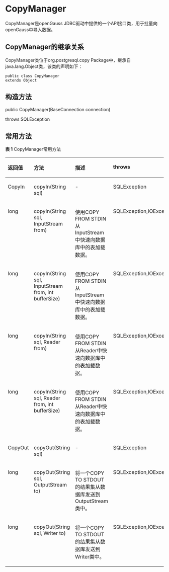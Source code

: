 # CopyManager

CopyManager是openGauss JDBC驱动中提供的一个API接口类，用于批量向openGauss中导入数据。

## CopyManager的继承关系<a name="zh-cn_topic_0238274501_zh-cn_topic_0237120404_zh-cn_topic_0213179170_zh-cn_topic_0189249657_zh-cn_topic_0106494102_section62990966143545"></a>

CopyManager类位于org.postgresql.copy Package中，继承自java.lang.Object类，该类的声明如下：

```
public class CopyManager
extends Object
```

## 构造方法<a name="zh-cn_topic_0238274501_zh-cn_topic_0237120404_zh-cn_topic_0213179170_zh-cn_topic_0189249657_zh-cn_topic_0106494102_section25614124144018"></a>

public CopyManager\(BaseConnection connection\)

throws SQLException

## 常用方法<a name="zh-cn_topic_0238274501_zh-cn_topic_0237120404_zh-cn_topic_0213179170_zh-cn_topic_0189249657_zh-cn_topic_0106494102_section47247579151819"></a>

**表 1**  CopyManager常用方法

<a name="zh-cn_topic_0238274501_zh-cn_topic_0237120404_zh-cn_topic_0213179170_zh-cn_topic_0189249657_zh-cn_topic_0106494102_table55367277113131"></a>
<table><thead align="left"><tr id="zh-cn_topic_0238274501_zh-cn_topic_0237120404_zh-cn_topic_0213179170_zh-cn_topic_0189249657_zh-cn_topic_0106494102_row48207313113131"><th class="cellrowborder" valign="top" width="12.78%" id="mcps1.2.5.1.1"><p id="zh-cn_topic_0238274501_zh-cn_topic_0237120404_zh-cn_topic_0213179170_zh-cn_topic_0189249657_zh-cn_topic_0106494102_p45195306113131"><a name="zh-cn_topic_0238274501_zh-cn_topic_0237120404_zh-cn_topic_0213179170_zh-cn_topic_0189249657_zh-cn_topic_0106494102_p45195306113131"></a><a name="zh-cn_topic_0238274501_zh-cn_topic_0237120404_zh-cn_topic_0213179170_zh-cn_topic_0189249657_zh-cn_topic_0106494102_p45195306113131"></a>返回值</p>
</th>
<th class="cellrowborder" valign="top" width="37.22%" id="mcps1.2.5.1.2"><p id="zh-cn_topic_0238274501_zh-cn_topic_0237120404_zh-cn_topic_0213179170_zh-cn_topic_0189249657_zh-cn_topic_0106494102_p36941164113131"><a name="zh-cn_topic_0238274501_zh-cn_topic_0237120404_zh-cn_topic_0213179170_zh-cn_topic_0189249657_zh-cn_topic_0106494102_p36941164113131"></a><a name="zh-cn_topic_0238274501_zh-cn_topic_0237120404_zh-cn_topic_0213179170_zh-cn_topic_0189249657_zh-cn_topic_0106494102_p36941164113131"></a>方法</p>
</th>
<th class="cellrowborder" valign="top" width="25%" id="mcps1.2.5.1.3"><p id="zh-cn_topic_0238274501_zh-cn_topic_0237120404_zh-cn_topic_0213179170_zh-cn_topic_0189249657_zh-cn_topic_0106494102_p39444294113131"><a name="zh-cn_topic_0238274501_zh-cn_topic_0237120404_zh-cn_topic_0213179170_zh-cn_topic_0189249657_zh-cn_topic_0106494102_p39444294113131"></a><a name="zh-cn_topic_0238274501_zh-cn_topic_0237120404_zh-cn_topic_0213179170_zh-cn_topic_0189249657_zh-cn_topic_0106494102_p39444294113131"></a>描述</p>
</th>
<th class="cellrowborder" valign="top" width="25%" id="mcps1.2.5.1.4"><p id="zh-cn_topic_0238274501_zh-cn_topic_0237120404_zh-cn_topic_0213179170_zh-cn_topic_0189249657_zh-cn_topic_0106494102_p40871265113131"><a name="zh-cn_topic_0238274501_zh-cn_topic_0237120404_zh-cn_topic_0213179170_zh-cn_topic_0189249657_zh-cn_topic_0106494102_p40871265113131"></a><a name="zh-cn_topic_0238274501_zh-cn_topic_0237120404_zh-cn_topic_0213179170_zh-cn_topic_0189249657_zh-cn_topic_0106494102_p40871265113131"></a>throws</p>
</th>
</tr>
</thead>
<tbody><tr id="zh-cn_topic_0238274501_zh-cn_topic_0237120404_zh-cn_topic_0213179170_zh-cn_topic_0189249657_zh-cn_topic_0106494102_row32297070113131"><td class="cellrowborder" valign="top" width="12.78%" headers="mcps1.2.5.1.1 "><p id="zh-cn_topic_0238274501_zh-cn_topic_0237120404_zh-cn_topic_0213179170_zh-cn_topic_0189249657_zh-cn_topic_0106494102_p65925901113131"><a name="zh-cn_topic_0238274501_zh-cn_topic_0237120404_zh-cn_topic_0213179170_zh-cn_topic_0189249657_zh-cn_topic_0106494102_p65925901113131"></a><a name="zh-cn_topic_0238274501_zh-cn_topic_0237120404_zh-cn_topic_0213179170_zh-cn_topic_0189249657_zh-cn_topic_0106494102_p65925901113131"></a>CopyIn</p>
</td>
<td class="cellrowborder" valign="top" width="37.22%" headers="mcps1.2.5.1.2 "><p id="zh-cn_topic_0238274501_zh-cn_topic_0237120404_zh-cn_topic_0213179170_zh-cn_topic_0189249657_zh-cn_topic_0106494102_p38397760113131"><a name="zh-cn_topic_0238274501_zh-cn_topic_0237120404_zh-cn_topic_0213179170_zh-cn_topic_0189249657_zh-cn_topic_0106494102_p38397760113131"></a><a name="zh-cn_topic_0238274501_zh-cn_topic_0237120404_zh-cn_topic_0213179170_zh-cn_topic_0189249657_zh-cn_topic_0106494102_p38397760113131"></a>copyIn(String sql)</p>
</td>
<td class="cellrowborder" valign="top" width="25%" headers="mcps1.2.5.1.3 "><p id="zh-cn_topic_0238274501_zh-cn_topic_0237120404_zh-cn_topic_0213179170_zh-cn_topic_0189249657_zh-cn_topic_0106494102_p23210864113131"><a name="zh-cn_topic_0238274501_zh-cn_topic_0237120404_zh-cn_topic_0213179170_zh-cn_topic_0189249657_zh-cn_topic_0106494102_p23210864113131"></a><a name="zh-cn_topic_0238274501_zh-cn_topic_0237120404_zh-cn_topic_0213179170_zh-cn_topic_0189249657_zh-cn_topic_0106494102_p23210864113131"></a>-</p>
</td>
<td class="cellrowborder" valign="top" width="25%" headers="mcps1.2.5.1.4 "><p id="zh-cn_topic_0238274501_zh-cn_topic_0237120404_zh-cn_topic_0213179170_zh-cn_topic_0189249657_zh-cn_topic_0106494102_p1031812113131"><a name="zh-cn_topic_0238274501_zh-cn_topic_0237120404_zh-cn_topic_0213179170_zh-cn_topic_0189249657_zh-cn_topic_0106494102_p1031812113131"></a><a name="zh-cn_topic_0238274501_zh-cn_topic_0237120404_zh-cn_topic_0213179170_zh-cn_topic_0189249657_zh-cn_topic_0106494102_p1031812113131"></a>SQLException</p>
</td>
</tr>
<tr id="zh-cn_topic_0238274501_zh-cn_topic_0237120404_zh-cn_topic_0213179170_zh-cn_topic_0189249657_zh-cn_topic_0106494102_row9286311113131"><td class="cellrowborder" valign="top" width="12.78%" headers="mcps1.2.5.1.1 "><p id="zh-cn_topic_0238274501_zh-cn_topic_0237120404_zh-cn_topic_0213179170_zh-cn_topic_0189249657_zh-cn_topic_0106494102_p13993741113131"><a name="zh-cn_topic_0238274501_zh-cn_topic_0237120404_zh-cn_topic_0213179170_zh-cn_topic_0189249657_zh-cn_topic_0106494102_p13993741113131"></a><a name="zh-cn_topic_0238274501_zh-cn_topic_0237120404_zh-cn_topic_0213179170_zh-cn_topic_0189249657_zh-cn_topic_0106494102_p13993741113131"></a>long</p>
</td>
<td class="cellrowborder" valign="top" width="37.22%" headers="mcps1.2.5.1.2 "><p id="zh-cn_topic_0238274501_zh-cn_topic_0237120404_zh-cn_topic_0213179170_zh-cn_topic_0189249657_zh-cn_topic_0106494102_p59751243113131"><a name="zh-cn_topic_0238274501_zh-cn_topic_0237120404_zh-cn_topic_0213179170_zh-cn_topic_0189249657_zh-cn_topic_0106494102_p59751243113131"></a><a name="zh-cn_topic_0238274501_zh-cn_topic_0237120404_zh-cn_topic_0213179170_zh-cn_topic_0189249657_zh-cn_topic_0106494102_p59751243113131"></a>copyIn(String sql, InputStream from)</p>
</td>
<td class="cellrowborder" valign="top" width="25%" headers="mcps1.2.5.1.3 "><p id="zh-cn_topic_0238274501_zh-cn_topic_0237120404_zh-cn_topic_0213179170_zh-cn_topic_0189249657_zh-cn_topic_0106494102_p8012554113131"><a name="zh-cn_topic_0238274501_zh-cn_topic_0237120404_zh-cn_topic_0213179170_zh-cn_topic_0189249657_zh-cn_topic_0106494102_p8012554113131"></a><a name="zh-cn_topic_0238274501_zh-cn_topic_0237120404_zh-cn_topic_0213179170_zh-cn_topic_0189249657_zh-cn_topic_0106494102_p8012554113131"></a>使用COPY FROM STDIN从InputStream中快速向数据库中的表加载数据。</p>
</td>
<td class="cellrowborder" valign="top" width="25%" headers="mcps1.2.5.1.4 "><p id="zh-cn_topic_0238274501_zh-cn_topic_0237120404_zh-cn_topic_0213179170_zh-cn_topic_0189249657_zh-cn_topic_0106494102_p45037170113131"><a name="zh-cn_topic_0238274501_zh-cn_topic_0237120404_zh-cn_topic_0213179170_zh-cn_topic_0189249657_zh-cn_topic_0106494102_p45037170113131"></a><a name="zh-cn_topic_0238274501_zh-cn_topic_0237120404_zh-cn_topic_0213179170_zh-cn_topic_0189249657_zh-cn_topic_0106494102_p45037170113131"></a>SQLException,IOException</p>
</td>
</tr>
<tr id="zh-cn_topic_0238274501_zh-cn_topic_0237120404_zh-cn_topic_0213179170_zh-cn_topic_0189249657_zh-cn_topic_0106494102_row2681348113131"><td class="cellrowborder" valign="top" width="12.78%" headers="mcps1.2.5.1.1 "><p id="zh-cn_topic_0238274501_zh-cn_topic_0237120404_zh-cn_topic_0213179170_zh-cn_topic_0189249657_zh-cn_topic_0106494102_p15862651113131"><a name="zh-cn_topic_0238274501_zh-cn_topic_0237120404_zh-cn_topic_0213179170_zh-cn_topic_0189249657_zh-cn_topic_0106494102_p15862651113131"></a><a name="zh-cn_topic_0238274501_zh-cn_topic_0237120404_zh-cn_topic_0213179170_zh-cn_topic_0189249657_zh-cn_topic_0106494102_p15862651113131"></a>long</p>
</td>
<td class="cellrowborder" valign="top" width="37.22%" headers="mcps1.2.5.1.2 "><p id="zh-cn_topic_0238274501_zh-cn_topic_0237120404_zh-cn_topic_0213179170_zh-cn_topic_0189249657_zh-cn_topic_0106494102_p9806383113131"><a name="zh-cn_topic_0238274501_zh-cn_topic_0237120404_zh-cn_topic_0213179170_zh-cn_topic_0189249657_zh-cn_topic_0106494102_p9806383113131"></a><a name="zh-cn_topic_0238274501_zh-cn_topic_0237120404_zh-cn_topic_0213179170_zh-cn_topic_0189249657_zh-cn_topic_0106494102_p9806383113131"></a>copyIn(String sql, InputStream from, int bufferSize)</p>
</td>
<td class="cellrowborder" valign="top" width="25%" headers="mcps1.2.5.1.3 "><p id="zh-cn_topic_0238274501_zh-cn_topic_0237120404_zh-cn_topic_0213179170_zh-cn_topic_0189249657_zh-cn_topic_0106494102_p56119559113131"><a name="zh-cn_topic_0238274501_zh-cn_topic_0237120404_zh-cn_topic_0213179170_zh-cn_topic_0189249657_zh-cn_topic_0106494102_p56119559113131"></a><a name="zh-cn_topic_0238274501_zh-cn_topic_0237120404_zh-cn_topic_0213179170_zh-cn_topic_0189249657_zh-cn_topic_0106494102_p56119559113131"></a>使用COPY FROM STDIN从InputStream中快速向数据库中的表加载数据。</p>
</td>
<td class="cellrowborder" valign="top" width="25%" headers="mcps1.2.5.1.4 "><p id="zh-cn_topic_0238274501_zh-cn_topic_0237120404_zh-cn_topic_0213179170_zh-cn_topic_0189249657_zh-cn_topic_0106494102_p49390444113131"><a name="zh-cn_topic_0238274501_zh-cn_topic_0237120404_zh-cn_topic_0213179170_zh-cn_topic_0189249657_zh-cn_topic_0106494102_p49390444113131"></a><a name="zh-cn_topic_0238274501_zh-cn_topic_0237120404_zh-cn_topic_0213179170_zh-cn_topic_0189249657_zh-cn_topic_0106494102_p49390444113131"></a>SQLException,IOException</p>
</td>
</tr>
<tr id="zh-cn_topic_0238274501_zh-cn_topic_0237120404_zh-cn_topic_0213179170_zh-cn_topic_0189249657_zh-cn_topic_0106494102_row41860814113131"><td class="cellrowborder" valign="top" width="12.78%" headers="mcps1.2.5.1.1 "><p id="zh-cn_topic_0238274501_zh-cn_topic_0237120404_zh-cn_topic_0213179170_zh-cn_topic_0189249657_zh-cn_topic_0106494102_p35282801113131"><a name="zh-cn_topic_0238274501_zh-cn_topic_0237120404_zh-cn_topic_0213179170_zh-cn_topic_0189249657_zh-cn_topic_0106494102_p35282801113131"></a><a name="zh-cn_topic_0238274501_zh-cn_topic_0237120404_zh-cn_topic_0213179170_zh-cn_topic_0189249657_zh-cn_topic_0106494102_p35282801113131"></a>long</p>
</td>
<td class="cellrowborder" valign="top" width="37.22%" headers="mcps1.2.5.1.2 "><p id="zh-cn_topic_0238274501_zh-cn_topic_0237120404_zh-cn_topic_0213179170_zh-cn_topic_0189249657_zh-cn_topic_0106494102_p39334612113131"><a name="zh-cn_topic_0238274501_zh-cn_topic_0237120404_zh-cn_topic_0213179170_zh-cn_topic_0189249657_zh-cn_topic_0106494102_p39334612113131"></a><a name="zh-cn_topic_0238274501_zh-cn_topic_0237120404_zh-cn_topic_0213179170_zh-cn_topic_0189249657_zh-cn_topic_0106494102_p39334612113131"></a>copyIn(String sql, Reader from)</p>
</td>
<td class="cellrowborder" valign="top" width="25%" headers="mcps1.2.5.1.3 "><p id="zh-cn_topic_0238274501_zh-cn_topic_0237120404_zh-cn_topic_0213179170_zh-cn_topic_0189249657_zh-cn_topic_0106494102_p31986975113131"><a name="zh-cn_topic_0238274501_zh-cn_topic_0237120404_zh-cn_topic_0213179170_zh-cn_topic_0189249657_zh-cn_topic_0106494102_p31986975113131"></a><a name="zh-cn_topic_0238274501_zh-cn_topic_0237120404_zh-cn_topic_0213179170_zh-cn_topic_0189249657_zh-cn_topic_0106494102_p31986975113131"></a>使用COPY FROM STDIN从Reader中快速向数据库中的表加载数据。</p>
</td>
<td class="cellrowborder" valign="top" width="25%" headers="mcps1.2.5.1.4 "><p id="zh-cn_topic_0238274501_zh-cn_topic_0237120404_zh-cn_topic_0213179170_zh-cn_topic_0189249657_zh-cn_topic_0106494102_p40808187113131"><a name="zh-cn_topic_0238274501_zh-cn_topic_0237120404_zh-cn_topic_0213179170_zh-cn_topic_0189249657_zh-cn_topic_0106494102_p40808187113131"></a><a name="zh-cn_topic_0238274501_zh-cn_topic_0237120404_zh-cn_topic_0213179170_zh-cn_topic_0189249657_zh-cn_topic_0106494102_p40808187113131"></a>SQLException,IOException</p>
</td>
</tr>
<tr id="zh-cn_topic_0238274501_zh-cn_topic_0237120404_zh-cn_topic_0213179170_zh-cn_topic_0189249657_zh-cn_topic_0106494102_row31729367113131"><td class="cellrowborder" valign="top" width="12.78%" headers="mcps1.2.5.1.1 "><p id="zh-cn_topic_0238274501_zh-cn_topic_0237120404_zh-cn_topic_0213179170_zh-cn_topic_0189249657_zh-cn_topic_0106494102_p19941902113131"><a name="zh-cn_topic_0238274501_zh-cn_topic_0237120404_zh-cn_topic_0213179170_zh-cn_topic_0189249657_zh-cn_topic_0106494102_p19941902113131"></a><a name="zh-cn_topic_0238274501_zh-cn_topic_0237120404_zh-cn_topic_0213179170_zh-cn_topic_0189249657_zh-cn_topic_0106494102_p19941902113131"></a>long</p>
</td>
<td class="cellrowborder" valign="top" width="37.22%" headers="mcps1.2.5.1.2 "><p id="zh-cn_topic_0238274501_zh-cn_topic_0237120404_zh-cn_topic_0213179170_zh-cn_topic_0189249657_zh-cn_topic_0106494102_p4681386113131"><a name="zh-cn_topic_0238274501_zh-cn_topic_0237120404_zh-cn_topic_0213179170_zh-cn_topic_0189249657_zh-cn_topic_0106494102_p4681386113131"></a><a name="zh-cn_topic_0238274501_zh-cn_topic_0237120404_zh-cn_topic_0213179170_zh-cn_topic_0189249657_zh-cn_topic_0106494102_p4681386113131"></a>copyIn(String sql, Reader from, int bufferSize)</p>
</td>
<td class="cellrowborder" valign="top" width="25%" headers="mcps1.2.5.1.3 "><p id="zh-cn_topic_0238274501_zh-cn_topic_0237120404_zh-cn_topic_0213179170_zh-cn_topic_0189249657_zh-cn_topic_0106494102_p43648019113131"><a name="zh-cn_topic_0238274501_zh-cn_topic_0237120404_zh-cn_topic_0213179170_zh-cn_topic_0189249657_zh-cn_topic_0106494102_p43648019113131"></a><a name="zh-cn_topic_0238274501_zh-cn_topic_0237120404_zh-cn_topic_0213179170_zh-cn_topic_0189249657_zh-cn_topic_0106494102_p43648019113131"></a>使用COPY FROM STDIN从Reader中快速向数据库中的表加载数据。</p>
</td>
<td class="cellrowborder" valign="top" width="25%" headers="mcps1.2.5.1.4 "><p id="zh-cn_topic_0238274501_zh-cn_topic_0237120404_zh-cn_topic_0213179170_zh-cn_topic_0189249657_zh-cn_topic_0106494102_p45828656113131"><a name="zh-cn_topic_0238274501_zh-cn_topic_0237120404_zh-cn_topic_0213179170_zh-cn_topic_0189249657_zh-cn_topic_0106494102_p45828656113131"></a><a name="zh-cn_topic_0238274501_zh-cn_topic_0237120404_zh-cn_topic_0213179170_zh-cn_topic_0189249657_zh-cn_topic_0106494102_p45828656113131"></a>SQLException,IOException</p>
</td>
</tr>
<tr id="zh-cn_topic_0238274501_zh-cn_topic_0237120404_zh-cn_topic_0213179170_zh-cn_topic_0189249657_zh-cn_topic_0106494102_row9804726113131"><td class="cellrowborder" valign="top" width="12.78%" headers="mcps1.2.5.1.1 "><p id="zh-cn_topic_0238274501_zh-cn_topic_0237120404_zh-cn_topic_0213179170_zh-cn_topic_0189249657_zh-cn_topic_0106494102_p55985341113131"><a name="zh-cn_topic_0238274501_zh-cn_topic_0237120404_zh-cn_topic_0213179170_zh-cn_topic_0189249657_zh-cn_topic_0106494102_p55985341113131"></a><a name="zh-cn_topic_0238274501_zh-cn_topic_0237120404_zh-cn_topic_0213179170_zh-cn_topic_0189249657_zh-cn_topic_0106494102_p55985341113131"></a>CopyOut</p>
</td>
<td class="cellrowborder" valign="top" width="37.22%" headers="mcps1.2.5.1.2 "><p id="zh-cn_topic_0238274501_zh-cn_topic_0237120404_zh-cn_topic_0213179170_zh-cn_topic_0189249657_zh-cn_topic_0106494102_p38518764113131"><a name="zh-cn_topic_0238274501_zh-cn_topic_0237120404_zh-cn_topic_0213179170_zh-cn_topic_0189249657_zh-cn_topic_0106494102_p38518764113131"></a><a name="zh-cn_topic_0238274501_zh-cn_topic_0237120404_zh-cn_topic_0213179170_zh-cn_topic_0189249657_zh-cn_topic_0106494102_p38518764113131"></a>copyOut(String sql)</p>
</td>
<td class="cellrowborder" valign="top" width="25%" headers="mcps1.2.5.1.3 "><p id="zh-cn_topic_0238274501_zh-cn_topic_0237120404_zh-cn_topic_0213179170_zh-cn_topic_0189249657_zh-cn_topic_0106494102_p33012204113131"><a name="zh-cn_topic_0238274501_zh-cn_topic_0237120404_zh-cn_topic_0213179170_zh-cn_topic_0189249657_zh-cn_topic_0106494102_p33012204113131"></a><a name="zh-cn_topic_0238274501_zh-cn_topic_0237120404_zh-cn_topic_0213179170_zh-cn_topic_0189249657_zh-cn_topic_0106494102_p33012204113131"></a>-</p>
</td>
<td class="cellrowborder" valign="top" width="25%" headers="mcps1.2.5.1.4 "><p id="zh-cn_topic_0238274501_zh-cn_topic_0237120404_zh-cn_topic_0213179170_zh-cn_topic_0189249657_zh-cn_topic_0106494102_p56742885113131"><a name="zh-cn_topic_0238274501_zh-cn_topic_0237120404_zh-cn_topic_0213179170_zh-cn_topic_0189249657_zh-cn_topic_0106494102_p56742885113131"></a><a name="zh-cn_topic_0238274501_zh-cn_topic_0237120404_zh-cn_topic_0213179170_zh-cn_topic_0189249657_zh-cn_topic_0106494102_p56742885113131"></a>SQLException</p>
</td>
</tr>
<tr id="zh-cn_topic_0238274501_zh-cn_topic_0237120404_zh-cn_topic_0213179170_zh-cn_topic_0189249657_zh-cn_topic_0106494102_row40923918113131"><td class="cellrowborder" valign="top" width="12.78%" headers="mcps1.2.5.1.1 "><p id="zh-cn_topic_0238274501_zh-cn_topic_0237120404_zh-cn_topic_0213179170_zh-cn_topic_0189249657_zh-cn_topic_0106494102_p26503022113131"><a name="zh-cn_topic_0238274501_zh-cn_topic_0237120404_zh-cn_topic_0213179170_zh-cn_topic_0189249657_zh-cn_topic_0106494102_p26503022113131"></a><a name="zh-cn_topic_0238274501_zh-cn_topic_0237120404_zh-cn_topic_0213179170_zh-cn_topic_0189249657_zh-cn_topic_0106494102_p26503022113131"></a>long</p>
</td>
<td class="cellrowborder" valign="top" width="37.22%" headers="mcps1.2.5.1.2 "><p id="zh-cn_topic_0238274501_zh-cn_topic_0237120404_zh-cn_topic_0213179170_zh-cn_topic_0189249657_zh-cn_topic_0106494102_p66370010113131"><a name="zh-cn_topic_0238274501_zh-cn_topic_0237120404_zh-cn_topic_0213179170_zh-cn_topic_0189249657_zh-cn_topic_0106494102_p66370010113131"></a><a name="zh-cn_topic_0238274501_zh-cn_topic_0237120404_zh-cn_topic_0213179170_zh-cn_topic_0189249657_zh-cn_topic_0106494102_p66370010113131"></a>copyOut(String sql, OutputStream to)</p>
</td>
<td class="cellrowborder" valign="top" width="25%" headers="mcps1.2.5.1.3 "><p id="zh-cn_topic_0238274501_zh-cn_topic_0237120404_zh-cn_topic_0213179170_zh-cn_topic_0189249657_zh-cn_topic_0106494102_p7261755113131"><a name="zh-cn_topic_0238274501_zh-cn_topic_0237120404_zh-cn_topic_0213179170_zh-cn_topic_0189249657_zh-cn_topic_0106494102_p7261755113131"></a><a name="zh-cn_topic_0238274501_zh-cn_topic_0237120404_zh-cn_topic_0213179170_zh-cn_topic_0189249657_zh-cn_topic_0106494102_p7261755113131"></a>将一个COPY TO STDOUT的结果集从数据库发送到OutputStream类中。</p>
</td>
<td class="cellrowborder" valign="top" width="25%" headers="mcps1.2.5.1.4 "><p id="zh-cn_topic_0238274501_zh-cn_topic_0237120404_zh-cn_topic_0213179170_zh-cn_topic_0189249657_zh-cn_topic_0106494102_p51331321113131"><a name="zh-cn_topic_0238274501_zh-cn_topic_0237120404_zh-cn_topic_0213179170_zh-cn_topic_0189249657_zh-cn_topic_0106494102_p51331321113131"></a><a name="zh-cn_topic_0238274501_zh-cn_topic_0237120404_zh-cn_topic_0213179170_zh-cn_topic_0189249657_zh-cn_topic_0106494102_p51331321113131"></a>SQLException,IOException</p>
</td>
</tr>
<tr id="zh-cn_topic_0238274501_zh-cn_topic_0237120404_zh-cn_topic_0213179170_zh-cn_topic_0189249657_zh-cn_topic_0106494102_row28470138113339"><td class="cellrowborder" valign="top" width="12.78%" headers="mcps1.2.5.1.1 "><p id="zh-cn_topic_0238274501_zh-cn_topic_0237120404_zh-cn_topic_0213179170_zh-cn_topic_0189249657_zh-cn_topic_0106494102_p24379879113339"><a name="zh-cn_topic_0238274501_zh-cn_topic_0237120404_zh-cn_topic_0213179170_zh-cn_topic_0189249657_zh-cn_topic_0106494102_p24379879113339"></a><a name="zh-cn_topic_0238274501_zh-cn_topic_0237120404_zh-cn_topic_0213179170_zh-cn_topic_0189249657_zh-cn_topic_0106494102_p24379879113339"></a>long</p>
</td>
<td class="cellrowborder" valign="top" width="37.22%" headers="mcps1.2.5.1.2 "><p id="zh-cn_topic_0238274501_zh-cn_topic_0237120404_zh-cn_topic_0213179170_zh-cn_topic_0189249657_zh-cn_topic_0106494102_p28613172113339"><a name="zh-cn_topic_0238274501_zh-cn_topic_0237120404_zh-cn_topic_0213179170_zh-cn_topic_0189249657_zh-cn_topic_0106494102_p28613172113339"></a><a name="zh-cn_topic_0238274501_zh-cn_topic_0237120404_zh-cn_topic_0213179170_zh-cn_topic_0189249657_zh-cn_topic_0106494102_p28613172113339"></a>copyOut(String sql, Writer to)</p>
</td>
<td class="cellrowborder" valign="top" width="25%" headers="mcps1.2.5.1.3 "><p id="zh-cn_topic_0238274501_zh-cn_topic_0237120404_zh-cn_topic_0213179170_zh-cn_topic_0189249657_zh-cn_topic_0106494102_p35965577113339"><a name="zh-cn_topic_0238274501_zh-cn_topic_0237120404_zh-cn_topic_0213179170_zh-cn_topic_0189249657_zh-cn_topic_0106494102_p35965577113339"></a><a name="zh-cn_topic_0238274501_zh-cn_topic_0237120404_zh-cn_topic_0213179170_zh-cn_topic_0189249657_zh-cn_topic_0106494102_p35965577113339"></a>将一个COPY TO STDOUT的结果集从数据库发送到Writer类中。</p>
</td>
<td class="cellrowborder" valign="top" width="25%" headers="mcps1.2.5.1.4 "><p id="zh-cn_topic_0238274501_zh-cn_topic_0237120404_zh-cn_topic_0213179170_zh-cn_topic_0189249657_zh-cn_topic_0106494102_p42871274114222"><a name="zh-cn_topic_0238274501_zh-cn_topic_0237120404_zh-cn_topic_0213179170_zh-cn_topic_0189249657_zh-cn_topic_0106494102_p42871274114222"></a><a name="zh-cn_topic_0238274501_zh-cn_topic_0237120404_zh-cn_topic_0213179170_zh-cn_topic_0189249657_zh-cn_topic_0106494102_p42871274114222"></a>SQLException,IOException</p>
</td>
</tr>
</tbody>
</table>

